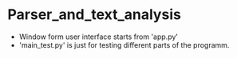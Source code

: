 # Parser_and_text_analysis
- Window form user interface starts from 'app.py'
- 'main_test.py' is just for testing different parts of the programm.
